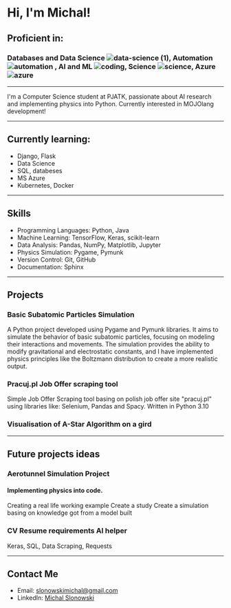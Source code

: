 # Hi, I'm Michal!

## Proficient in:
### Databases and Data Science ![data-science (1)](https://github.com/gluchy1/gluchy1/assets/70800019/4fb05ede-dc3c-49db-ae92-21a8087aa5c3), Automation ![automation](https://github.com/gluchy1/gluchy1/assets/70800019/e6c92672-e444-4f88-bf72-f31c464169bf) , AI and ML ![coding](https://github.com/gluchy1/gluchy1/assets/70800019/7d3500a8-1514-4761-b588-0b8d5ccaec87), Science ![science](https://github.com/gluchy1/gluchy1/assets/70800019/c40da5b8-527e-43af-9eac-988a82c78da8), Azure ![azure](https://github.com/gluchy1/gluchy1/assets/70800019/e8d15aab-af8a-45d7-a010-8c98e02a9405)

---

I'm a Computer Science student at PJATK, passionate about AI research and implementing physics into Python.
Currently interested in MOJOlang development!

---

## Currently learning:
- Django, Flask
- Data Science
- SQL, databeses
- MS Azure
- Kubernetes, Docker

---

## Skills

- Programming Languages: Python, Java
- Machine Learning: TensorFlow, Keras, scikit-learn
- Data Analysis: Pandas, NumPy, Matplotlib, Jupyter
- Physics Simulation: Pygame, Pymunk
- Version Control: Git, GitHub
- Documentation: Sphinx

---

## Projects

### Basic Subatomic Particles Simulation

A Python project developed using Pygame and Pymunk libraries. It aims to simulate the behavior of basic subatomic particles, focusing on modeling their interactions and movements. The simulation provides the ability to modify gravitational and electrostatic constants, and I have implemented physics principles like the Boltzmann distribution to create a more realistic output.

### Pracuj.pl Job Offer scraping tool
Simple Job Offer Scraping tool basing on polish job offer site "pracuj.pl" using libraries like: Selenium, Pandas and Spacy. Written in Python 3.10

### Visualisation of A-Star Algorithm on a gird

---

## Future projects ideas

### Aerotunnel Simulation Project
#### Implementing physics into code.
Creating a real life working example
Create a study
Create a simulation basing on knowledge got from a model built

### CV Resume requirements AI helper
Keras, SQL, Data Scraping, Requests

---

## Contact Me

- Email: slonowskimichal@gmail.com
- LinkedIn: [Michal Slonowski](https://www.linkedin.com/in/michalslonowski/)
